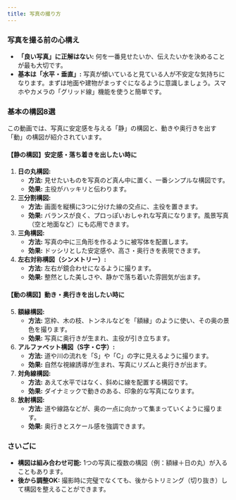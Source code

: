 ```yaml
---
title: 写真の撮り方
---
```


### 写真を撮る前の心構え

* **「良い写真」に正解はない:** 何を一番見せたいか、伝えたいかを決めることが最も大切です。
* **基本は「水平・垂直」:** 写真が傾いていると見ている人が不安定な気持ちになります。まずは地面や建物がまっすぐになるように意識しましょう。スマホやカメラの「グリッド線」機能を使うと簡単です。

### 基本の構図8選

この動画では、写真に安定感を与える「静」の構図と、動きや奥行きを出す「動」の構図が紹介されています。

#### 【静の構図】安定感・落ち着きを出したい時に

1.  **日の丸構図:**
    * **方法:** 見せたいものを写真のど真ん中に置く、一番シンプルな構図です。
    * **効果:** 主役がハッキリと伝わります。
2.  **三分割構図:**
    * **方法:** 画面を縦横に3つに分けた線の交点に、主役を置きます。
    * **効果:** バランスが良く、プロっぽいおしゃれな写真になります。風景写真（空と地面など）にも応用できます。
3.  **三角構図:**
    * **方法:** 写真の中に三角形を作るように被写体を配置します。
    * **効果:** ドッシリとした安定感や、高さ・奥行きを表現できます。
4.  **左右対称構図（シンメトリー）:**
    * **方法:** 左右が鏡合わせになるように撮ります。
    * **効果:** 整然とした美しさや、静かで落ち着いた雰囲気が出ます。

#### 【動の構図】動き・奥行きを出したい時に

5.  **額縁構図:**
    * **方法:** 窓枠、木の枝、トンネルなどを「額縁」のように使い、その奥の景色を撮ります。
    * **効果:** 写真に奥行きが生まれ、主役が引き立ちます。
6.  **アルファベット構図（S字・C字）:**
    * **方法:** 道や川の流れを「S」や「C」の字に見えるように撮ります。
    * **効果:** 自然な視線誘導が生まれ、写真にリズムと奥行きが出ます。
7.  **対角線構図:**
    * **方法:** あえて水平ではなく、斜めに線を配置する構図です。
    * **効果:** ダイナミックで動きのある、印象的な写真になります。
8.  **放射構図:**
    * **方法:** 道や線路などが、奥の一点に向かって集まっていくように撮ります。
    * **効果:** 奥行きとスケール感を強調できます。

### さいごに

* **構図は組み合わせ可能:** 1つの写真に複数の構図（例：額縁＋日の丸）が入ることもあります。
* **後から調整OK:** 撮影時に完璧でなくても、後からトリミング（切り抜き）して構図を整えることができます。

